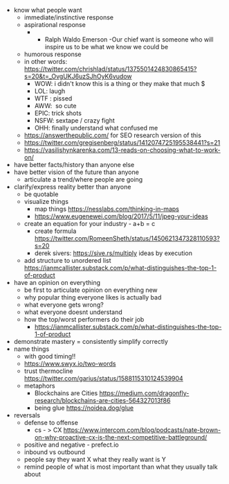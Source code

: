 
- know what people want
	- immediate/instinctive response
	- aspirational response
		- - Ralph Waldo Emerson -Our chief want is someone who will inspire us to be what we know we could be
	- humorous response
	- in other words: https://twitter.com/chrishlad/status/1375501424830865415?s=20&t=_OvgUKJ6uzSJhOyK6vudow
		- WOW: i didn't know this is a thing or they make that much $ 
		- LOL: laugh 
		- WTF : pissed 
		- AWW:  so cute 
		- EPIC: trick shots 
		- NSFW: sextape / crazy fight 
		- OHH: finally understand what confused me
	- https://answerthepublic.com/ for SEO research version of this
	- https://twitter.com/gregisenberg/status/1412074725195538441?s=21
	- https://vasilishynkarenka.com/13-reads-on-choosing-what-to-work-on/
- have better facts/history than anyone else
- have better vision of the future than anyone
	- articulate a trend/where people are going
- clarify/express reality better than anyone
	- be quotable
	- visualize things
		- map things https://nesslabs.com/thinking-in-maps
		- https://www.eugenewei.com/blog/2017/5/11/jpeg-your-ideas
	- create an equation for your industry - a+b = c
		- create formula https://twitter.com/RomeenSheth/status/1450621347328110593?s=20
		- derek sivers: https://sive.rs/multiply ideas by execution
	- add structure to unordered list https://ianmcallister.substack.com/p/what-distinguishes-the-top-1-of-product
- have an opinion on everything
	- be first to articulate opinion on everything new
	- why popular thing everyone likes is actually bad
	- what everyone gets wrong?
	- what everyone doesnt understand
	- how the top/worst performers do their job
		- https://ianmcallister.substack.com/p/what-distinguishes-the-top-1-of-product
- demonstrate mastery = consistently simplify correctly
- name things
	- with good timing!!
	- https://www.swyx.io/two-words
	- trust thermocline https://twitter.com/garius/status/1588115310124539904
	- metaphors
		- Blockchains are Cities https://medium.com/dragonfly-research/blockchains-are-cities-564327013f86  
		- being glue https://noidea.dog/glue
- reversals
	- defense to offense
		- cs - > CX https://www.intercom.com/blog/podcasts/nate-brown-on-why-proactive-cx-is-the-next-competitive-battleground/
	- positive and negative - prefect.io
	- inbound vs outbound
	- people say they want X what they really want is Y
	- remind people of what is most important than what they usually talk about









